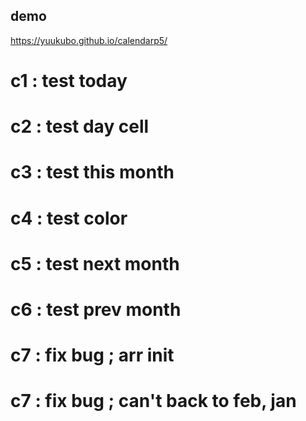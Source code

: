 ## demo  
https://yuukubo.github.io/calendarp5/  
  
# c1  : test today  
# c2  : test day cell  
# c3  : test this month  
# c4  : test color  
# c5  : test next month  
# c6  : test prev month  
# c7  : fix bug ; arr init  
# c7  : fix bug ; can't back to feb, jan  